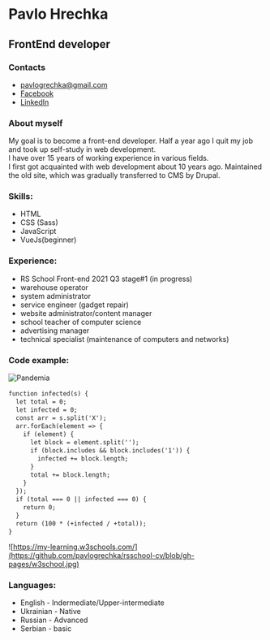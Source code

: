 # Pavlo Hrechka
## FrontEnd developer

### Contacts
* pavlogrechka@gmail.com
* [Facebook](https://www.facebook.com/pavlogrechka/)
* [LinkedIn](https://www.linkedin.com/in/pavlo-hrechka-6ba9a2174/)

### About myself
My goal is to become a front-end developer.
Half a year ago I quit my job and took up self-study in web development.  
I have over 15 years of working experience in various fields.  
I first got acquainted with web development about 10 years ago. Maintained the old site, which was gradually transferred to CMS by Drupal.  


### Skills:
* HTML
* CSS (Sass)
* JavaScript
* VueJs(beginner)  


### Experience:
* RS School Front-end 2021 Q3 stage#1 (in progress)
* warehouse operator
* system administrator
* service engineer (gadget repair)
* website administrator/content manager
* school teacher of computer science
* advertising manager
* technical specialist (maintenance of computers and networks)

### Code example:
![Pandemia](https://www.codewars.com/kata/5e2596a9ad937f002e510435/javascript)
```
function infected(s) {
  let total = 0;
  let infected = 0;
  const arr = s.split('X');
  arr.forEach(element => {
    if (element) {
      let block = element.split('');
      if (block.includes && block.includes('1')) {
        infected += block.length;
      }
      total += block.length;
    }
  });
  if (total === 0 || infected === 0) {
    return 0;
  }
  return (100 * (+infected / +total));
}
```

![https://my-learning.w3schools.com/](https://github.com/pavlogrechka/rsschool-cv/blob/gh-pages/w3school.jpg)

### Languages:
* English - Indermediate/Upper-intermediate
* Ukrainian - Native
* Russian - Advanced
* Serbian - basic
